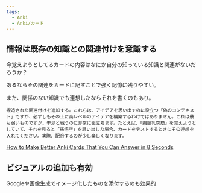 ```yaml
---
tags:
  - Anki
  - Anki/カード
---
```

## 情報は既存の知識との関連付けを意識する

今覚えようとしてるカードの内容はなにか自分の知っている知識と関連がないだろうか？

あるならその関連をカードに記すことで強く記憶に残りやすい。

また、関係のない知識でも連想したならそれを書くのもあり。

```
捏造された関連付けを追加する。これらは、アイデアを思い出すのに役立つ「偽のコンテキスト」ですが、必ずしもその上に高レベルのアイデアを構築するわけではありません。これは最も弱いものですが、干渉と戦うのに非常に役立ちます。たとえば、「胸鎖乳突筋」を覚えようとしていて、それを見ると「孫悟空」を思い出した場合、カードをテストするときにその連想を入れてください。実際、配合するのが少し楽しくなります。
```
[How to Make Better Anki Cards That You Can Answer in 8 Seconds](https://leananki.com/creating-better-flashcards/)
## ビジュアルの追加も有効

Googleや画像生成でイメージ化したものを添付するのも効果的

